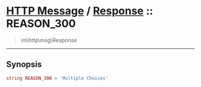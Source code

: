 # [HTTP Message](http.md) / [Response](http-Response.md) :: REASON_300
 > im\http\msg\Response
____

## Synopsis
```php
string REASON_300 = 'Multiple Choices'
```

